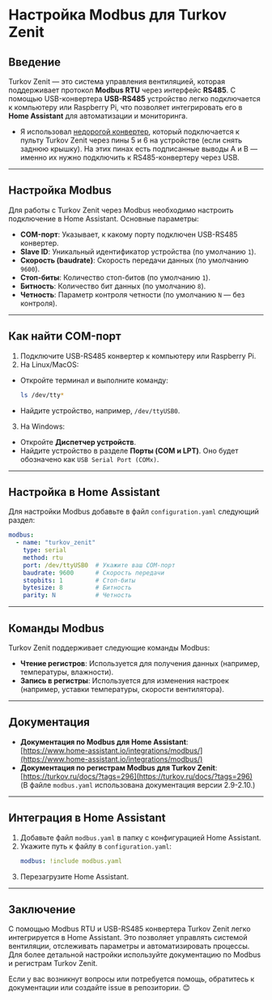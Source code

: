 
# Настройка Modbus для Turkov Zenit

## Введение
Turkov Zenit — это система управления вентиляцией, которая поддерживает протокол **Modbus RTU** через интерфейс **RS485**. С помощью USB-конвертера **USB-RS485** устройство легко подключается к компьютеру или Raspberry Pi, что позволяет интегрировать его в **Home Assistant** для автоматизации и мониторинга.

- Я использовал [недорогой конвертер](https://www.ozon.ru/product/preobrazovatel-interfeysov-usb-rs485-drayver-ur485-konverter-sovmestimyy-s-win7-xp-view-linux-mac-os-1329561206/), который подключается к пульту Turkov Zenit через пины 5 и 6 на устройстве (если снять заднюю крышку). На этих пинах есть подписанные выводы A и B — именно их нужно подключить к RS485-конвертеру через USB.
---

## Настройка Modbus
Для работы с Turkov Zenit через Modbus необходимо настроить подключение в Home Assistant. Основные параметры:

- **COM-порт**: Указывает, к какому порту подключен USB-RS485 конвертер.
- **Slave ID**: Уникальный идентификатор устройства (по умолчанию `1`).
- **Скорость (baudrate)**: Скорость передачи данных (по умолчанию `9600`).
- **Стоп-биты**: Количество стоп-битов (по умолчанию `1`).
- **Битность**: Количество бит данных (по умолчанию `8`).
- **Четность**: Параметр контроля четности (по умолчанию `N` — без контроля).

---

## Как найти COM-порт
1. Подключите USB-RS485 конвертер к компьютеру или Raspberry Pi.
2. На Linux/MacOS:
  - Откройте терминал и выполните команду:
    ```bash
    ls /dev/tty*
    ```
  - Найдите устройство, например, `/dev/ttyUSB0`.
3. На Windows:
  - Откройте **Диспетчер устройств**.
  - Найдите устройство в разделе **Порты (COM и LPT)**. Оно будет обозначено как `USB Serial Port (COMx)`.

---

## Настройка в Home Assistant
Для настройки Modbus добавьте в файл `configuration.yaml` следующий раздел:

```yaml
modbus:
  - name: "turkov_zenit"
    type: serial
    method: rtu
    port: /dev/ttyUSB0  # Укажите ваш COM-порт
    baudrate: 9600      # Скорость передачи
    stopbits: 1         # Стоп-биты
    bytesize: 8         # Битность
    parity: N           # Четность
```

---

## Команды Modbus
Turkov Zenit поддерживает следующие команды Modbus:
- **Чтение регистров**: Используется для получения данных (например, температуры, влажности).
- **Запись в регистры**: Используется для изменения настроек (например, уставки температуры, скорости вентилятора).

---

## Документация
- **Документация по Modbus для Home Assistant**:  
  [https://www.home-assistant.io/integrations/modbus/](https://www.home-assistant.io/integrations/modbus/)
- **Документация по регистрам Modbus для Turkov Zenit**:  
  [https://turkov.ru/docs/?tags=296](https://turkov.ru/docs/?tags=296)  
  (В файле `modbus.yaml` использована документация версии 2.9-2.10.)

---

## Интеграция в Home Assistant
1. Добавьте файл `modbus.yaml` в папку с конфигурацией Home Assistant.
2. Укажите путь к файлу в `configuration.yaml`:
   ```yaml
   modbus: !include modbus.yaml
   ```
3. Перезагрузите Home Assistant.

---

## Заключение
С помощью Modbus RTU и USB-RS485 конвертера Turkov Zenit легко интегрируется в Home Assistant. Это позволяет управлять системой вентиляции, отслеживать параметры и автоматизировать процессы. Для более детальной настройки используйте документацию по Modbus и регистрам Turkov Zenit.

Если у вас возникнут вопросы или потребуется помощь, обратитесь к документации или создайте issue в репозитории. 😊
